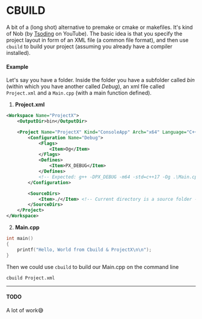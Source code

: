 
# CBUILD
A bit of a (long shot) alternative to premake or cmake or makefiles. It's kind of Nob (by [Tsoding](https://www.youtube.com/@tsoding) on YouTube).
The basic idea is that you specify the project layout in form of an XML file (a common file format), and then use `cbuild` to build your project (assuming you already have a compiler installed).

#### Example
Let's say you have a folder. Inside the folder you have a subfolder called _bin_ (within which you have another called _Debug_), an xml file called `Project.xml` and a `Main.cpp` (with a main function defined).
1. **Project.xml**
```xml
<Workspace Name="ProjectX">
    <OutputDir>bin</OutputDir>

    <Project Name="ProjectX" Kind="ConsoleApp" Arch="x64" Language="C++"  CppVersion="17" Compiler="g++">
        <Configuration Name="Debug">
            <Flags>
                <Item>Og</Item>
            </Flags>
            <Defines>
                <Item>PX_DEBUG</Item>
            </Defines>
            <!-- Expected: g++ -DPX_DEBUG -m64 -std=c++17 -Og .\Main.cpp -o bin\Debug\ProjectX.exe -->
        </Configuration>

        <SourceDirs>
            <Item>./</Item> <!-- Current directory is a source folder -->
        </SourceDirs>
    </Project>
</Workspace>
```
2. **Main.cpp**
```cpp
int main()
{
    printf("Hello, World from Cbuild & ProjectX\n\n");
}
```

Then we could use `cbuild` to build our Main.cpp on the command line
```batch
cbuild Project.xml
```

****

#### TODO
A lot of work😅

